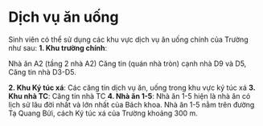 # Dịch vụ ăn uống

Sinh viên có thể sử dụng các khu vực dịch vụ ăn uống chính của Trường như sau:
**1. Khu trường chính**: 

Nhà ăn A2 (tầng 2 nhà A2)
Căng tin (quán nhà tròn) cạnh nhà D9 và D5, 
Căng tin nhà D3-D5.

**2. Khu Ký túc xá**: Các căng tin dịch vụ ăn, uống trong khu vực ký túc xá
**3. Khu nhà TC**: Căng tin nhà TC
**4. Nhà ăn 1-5**: Nhà ăn 1-5 hiện là nhà ăn có lịch sử lâu đời nhất và lớn nhất của Bách khoa. Nhà ăn 1-5 nằm trên đường Tạ Quang Bửi, cách Ký túc xá của Trường khoảng 300 m.